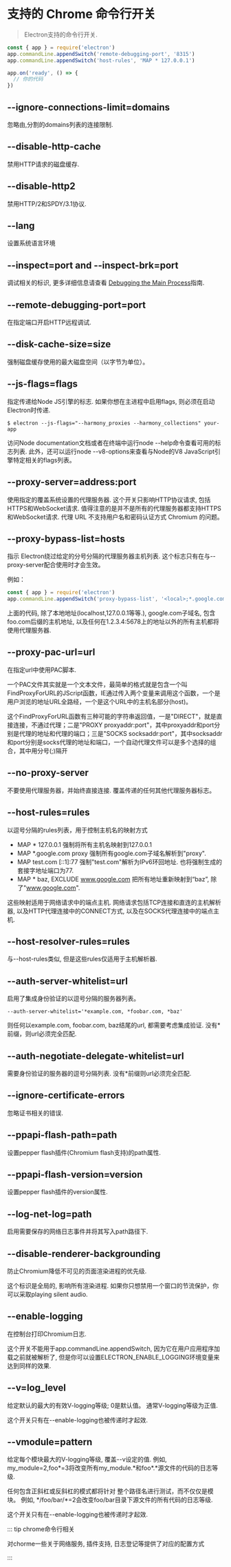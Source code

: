 # 支持的 Chrome 命令行开关

> Electron支持的命令行开关.

```js
const { app } = require('electron')
app.commandLine.appendSwitch('remote-debugging-port', '8315')
app.commandLine.appendSwitch('host-rules', 'MAP * 127.0.0.1')

app.on('ready', () => {
  // 你的代码
})
```

## --ignore-connections-limit=domains

忽略由,分割的domains列表的连接限制.

## --disable-http-cache

禁用HTTP请求的磁盘缓存.

## --disable-http2

禁用HTTP/2和SPDY/3.1协议.

## --lang

设置系统语言环境

## --inspect=port and --inspect-brk=port

调试相关的标识, 更多详细信息请查看 [Debugging the Main Process](https://electronjs.org/docs/tutorial/debugging-main-process)指南.

## --remote-debugging-port=port

在指定端口开启HTTP远程调试.

## --disk-cache-size=size

强制磁盘缓存使用的最大磁盘空间（以字节为单位）。

## --js-flags=flags
  
指定传递给Node JS引擎的标志. 如果你想在主进程中启用flags, 则必须在启动Electron时传递.
  

```
$ electron --js-flags="--harmony_proxies --harmony_collections" your-app
```

访问Node documentation文档或者在终端中运行node --help命令查看可用的标志列表. 此外，还可以运行node --v8-options来查看与Node的V8 JavaScript引擎特定相关的flags列表。

## --proxy-server=address:port

使用指定的覆盖系统设置的代理服务器. 这个开关只影响HTTP协议请求, 包括HTTPS和WebSocket请求. 值得注意的是并不是所有的代理服务器都支持HTTPS和WebSocket请求. 代理 URL 不支持用户名和密码认证方式 Chromium 的问题。

## --proxy-bypass-list=hosts

指示 Electron绕过给定的分号分隔的代理服务器主机列表. 这个标志只有在与--proxy-server配合使用时才会生效。

例如：

```js
const { app } = require('electron')
app.commandLine.appendSwitch('proxy-bypass-list', '<local>;*.google.com;*foo.com;1.2.3.4:5678')
```

上面的代码, 除了本地地址(localhost,127.0.0.1等等.), google.com子域名, 包含foo.com后缀的主机地址, 以及任何在1.2.3.4:5678上的地址以外的所有主机都将使用代理服务器.

## --proxy-pac-url=url

在指定url中使用PAC脚本.

一个PAC文件其实就是一个文本文件，最简单的格式就是包含一个叫FindProxyForURL的JScript函数，IE通过传入两个变量来调用这个函数，一个是用户浏览的地址URL全路经，一个是这个URL中的主机名部分(host)。

这个FindProxyForURL函数有三种可能的字符串返回值，一是"DIRECT"，就是直接连接，不通过代理；二是"PROXY proxyaddr:port"，其中proxyaddr和port分别是代理的地址和代理的端口；三是"SOCKS socksaddr:port"，其中socksaddr和port分别是socks代理的地址和端口，一个自动代理文件可以是多个选择的组合，其中用分号(;)隔开

## --no-proxy-server

不要使用代理服务器，并始终直接连接. 覆盖传递的任何其他代理服务器标志。

## --host-rules=rules

以逗号分隔的rules列表，用于控制主机名的映射方式

* MAP * 127.0.0.1 强制将所有主机名映射到127.0.0.1
* MAP *.google.com proxy 强制所有google.com子域名解析到"proxy".
* MAP test.com \[::1\]:77 强制"test.com"解析为IPv6环回地址. 也将强制生成的套接字地址端口为77.
* MAP * baz, EXCLUDE www.google.com 把所有地址重新映射到“baz”, 除了"www.google.com".

这些映射适用于网络请求中的端点主机. 网络请求包括TCP连接和直连的主机解析器, 以及HTTP代理连接中的CONNECT方式, 以及在SOCKS代理连接中的端点主机.

## --host-resolver-rules=rules

与--host-rules类似, 但是这些rules仅适用于主机解析器.

## --auth-server-whitelist=url

启用了集成身份验证的以逗号分隔的服务器列表。

```
--auth-server-whitelist='*example.com, *foobar.com, *baz'
```

则任何以example.com, foobar.com, baz结尾的url, 都需要考虑集成验证. 没有*前缀，则url必须完全匹配.

## --auth-negotiate-delegate-whitelist=url

需要身份验证的服务器的逗号分隔列表. 没有*前缀则url必须完全匹配.

## --ignore-certificate-errors

忽略证书相关的错误.

## --ppapi-flash-path=path

设置pepper flash插件(Chromium flash支持)的path属性.

## --ppapi-flash-version=version

设置pepper flash插件的version属性.

## --log-net-log=path

启用需要保存的网络日志事件并将其写入path路径下.

## --disable-renderer-backgrounding

防止Chromium降低不可见的页面渲染进程的优先级.

这个标识是全局的, 影响所有渲染进程. 如果你只想禁用一个窗口的节流保护，你可以采取playing silent audio.

## --enable-logging

在控制台打印Chromium日志.

这个开关不能用于app.commandLine.appendSwitch, 因为它在用户应用程序加载之前就被解析了, 但是你可以设置ELECTRON_ENABLE_LOGGING环境变量来达到同样的效果.

## --v=log_level

给定默认的最大的有效V-logging等级; 0是默认值。 通常V-logging等级为正值.

这个开关只有在--enable-logging也被传递时才起效.

## --vmodule=pattern

给定每个模块最大的V-logging等级, 覆盖--v设定的值. 例如, my_module=2,foo*=3将改变所有my_module.\*和foo\*.\*源文件的代码的日志等级.

任何包含正斜杠或反斜杠的模式都将针对 整个路径名进行测试，而不仅仅是模块。 例如, \*/foo/bar/\*=2会改变foo/bar目录下源文件的所有代码的日志等级.

这个开关只有在--enable-logging也被传递时才起效.

::: tip chrome命令行相关

对chorme一些关于网络服务, 插件支持, 日志登记等提供了对应的配置方式

:::